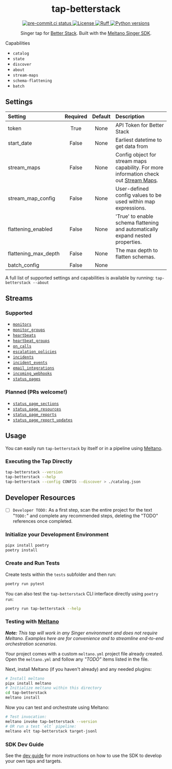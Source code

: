 <div align="center">

# tap-betterstack

<div>
  <a href="https://results.pre-commit.ci/latest/github/edgarrmondragon/tap-betterstack/main">
    <img alt="pre-commit.ci status" src="https://results.pre-commit.ci/badge/github/edgarrmondragon/tap-betterstack/main.svg"/>
  </a>
  <a href="https://github.com/edgarrmondragon/tap-betterstack/blob/main/LICENSE">
    <img alt="License" src="https://img.shields.io/github/license/edgarrmondragon/tap-betterstack"/>
  </a>
  <a href="https://github.com/astral-sh/ruff">
    <img src="https://img.shields.io/endpoint?url=https://raw.githubusercontent.com/charliermarsh/ruff/main/assets/badge/v2.json" alt="Ruff" style="max-width:100%;">
  </a>
  <a href="https://pypi.org/p/tap-betterstack/">
    <img alt="Python versions" src="https://img.shields.io/pypi/pyversions/tap-betterstack"/>
  </a>
</div>

Singer tap for [Better Stack](https://betterstack.com). Built with the [Meltano Singer SDK](https://sdk.meltano.com).

</div

## Capabilities

* `catalog`
* `state`
* `discover`
* `about`
* `stream-maps`
* `schema-flattening`
* `batch`

## Settings

| Setting             | Required | Default | Description |
|:--------------------|:--------:|:-------:|:------------|
| token               | True     | None    | API Token for Better Stack |
| start_date          | False    | None    | Earliest datetime to get data from |
| stream_maps         | False    | None    | Config object for stream maps capability. For more information check out [Stream Maps](https://sdk.meltano.com/en/latest/stream_maps.html). |
| stream_map_config   | False    | None    | User-defined config values to be used within map expressions. |
| flattening_enabled  | False    | None    | 'True' to enable schema flattening and automatically expand nested properties. |
| flattening_max_depth| False    | None    | The max depth to flatten schemas. |
| batch_config        | False    | None    |             |

A full list of supported settings and capabilities is available by running: `tap-betterstack --about`

## Streams

### Supported

* [`monitors`](https://betterstack.com/docs/uptime/api/list-all-existing-monitors/)
* [`monitor_groups`](https://betterstack.com/docs/uptime/api/list-all-existing-monitor-groups/)
* [`heartbeats`](https://betterstack.com/docs/uptime/api/list-all-existing-hearbeats/)
* [`heartbeat_groups`](https://betterstack.com/docs/uptime/api/list-all-existing-heartbeat-groups/)
* [`on_calls`](https://betterstack.com/docs/uptime/api/list-all-existing-on-call-calendars/)
* [`escalation_policies`](https://betterstack.com/docs/uptime/api/list-all-escalation-policies/)
* [`incidents`](https://betterstack.com/docs/uptime/api/list-all-incidents/)
* [`incident_events`](https://betterstack.com/docs/uptime/api/list-of-incident-timeline-events/)
* [`email_integrations`](https://betterstack.com/docs/uptime/api/list-all-email-integrations/)
* [`incoming_webhooks`](https://betterstack.com/docs/uptime/api/list-all-incoming-webhooks/)
* [`status_pages`](https://betterstack.com/docs/uptime/api/list-all-existing-status-pages/)

### Planned (PRs welcome!)

* [`status_page_sections`](https://betterstack.com/docs/uptime/api/list-existing-sections-of-a-status-page/)
* [`status_page_resources`](https://betterstack.com/docs/uptime/api/list-existing-resources-of-a-status-page/)
* [`status_page_reports`](https://betterstack.com/docs/uptime/api/list-existing-reports-on-a-status-page/)
* [`status_page_report_updates`](https://betterstack.com/docs/uptime/api/list-all-existing-status-updates-for-a-status-page-report/)

## Usage

You can easily run `tap-betterstack` by itself or in a pipeline using [Meltano](https://meltano.com/).

### Executing the Tap Directly

```bash
tap-betterstack --version
tap-betterstack --help
tap-betterstack --config CONFIG --discover > ./catalog.json
```

## Developer Resources

- [ ] `Developer TODO:` As a first step, scan the entire project for the text "`TODO:`" and complete any recommended steps, deleting the "TODO" references once completed.

### Initialize your Development Environment

```bash
pipx install poetry
poetry install
```

### Create and Run Tests

Create tests within the `tests` subfolder and then run:

```bash
poetry run pytest
```

You can also test the `tap-betterstack` CLI interface directly using `poetry run`:

```bash
poetry run tap-betterstack --help
```

### Testing with [Meltano](https://www.meltano.com)

_**Note:** This tap will work in any Singer environment and does not require Meltano.
Examples here are for convenience and to streamline end-to-end orchestration scenarios._

Your project comes with a custom `meltano.yml` project file already created. Open the `meltano.yml` and follow any _"TODO"_ items listed in
the file.

Next, install Meltano (if you haven't already) and any needed plugins:

```bash
# Install meltano
pipx install meltano
# Initialize meltano within this directory
cd tap-betterstack
meltano install
```

Now you can test and orchestrate using Meltano:

```bash
# Test invocation:
meltano invoke tap-betterstack --version
# OR run a test `elt` pipeline:
meltano elt tap-betterstack target-jsonl
```

### SDK Dev Guide

See the [dev guide](https://sdk.meltano.com/en/latest/dev_guide.html) for more instructions on how to use the SDK to
develop your own taps and targets.
